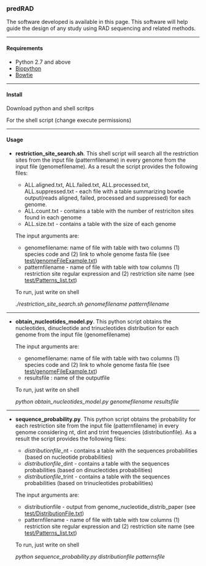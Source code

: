 ### predRAD

The software developed is available in this page. This software will help guide the design of any study using RAD sequencing and related methods.

----------------
#### Requirements

- Python 2.7 and above
- [Biopython](http://biopython.org/wiki/Main_Page)
- [Bowtie](https://sourceforge.net/projects/bowtie-bio/files/bowtie/1.0.1)

----------------
#### Install

Download python and shell scritps 

For the shell script (change execute permissions)

----------------
#### Usage




- **restriction_site_search.sh**.  This shell script will search all the restriction sites from the input file (patternfilename) in every genome from the input file (genomefilename). As a result the script provides the following files:
 
	- ALL.aligned.txt, ALL.failed.txt, ALL.processed.txt,  ALL.suppressed.txt - each file with a table summarizing bowtie output(reads aligned, failed, processed and suppressed) for each genome.
	- ALL.count.txt - contains a table with the number of restriciton sites found in each genome
	- ALL.size.txt - contains a table with the size of each genome

	The input arguments are: 
	- genomefilename: name of file with table with two columns (1) species code and (2) link to whole genome fasta file 
    (see  [test/genomeFileExample.txt](https://github.com/phrh/Genome-wide-predictability-of-restriction-sites-across-the-eukaryotic-tree-of-life/blob/master/test/genomeFileExample.txt))
	- patternfilename - name of file with table with tow columns (1) restriction site regular expression and (2) restriction site name 
    (see [test/Patterns_list.txt](https://github.com/phrh/Genome-wide-predictability-of-restriction-sites-across-the-eukaryotic-tree-of-life/blob/master/test/Patterns_list.txt))

	To run, just write on shell

	_./restriction_site_search.sh genomefilename patternfilename_

----------------
- **obtain_nucleotides_model.py**. This python script obtains the nucleotides, dinucleotide and trinucleotides distribution for each genome from the input file (genomefilename)


	 The input arguments are:

	- genomefilename: name of file with table with two columns (1) species code and (2) link to whole genome fasta file 
    (see  [test/genomeFileExample.txt](https://github.com/phrh/Genome-wide-predictability-of-restriction-sites-across-the-eukaryotic-tree-of-life/blob/master/test/genomeFileExample.txt))
	- resultsfile : name of the outputfile 

	To run, just write on shell

	_python obtain_nucleotides_model.py genomefilename resultsfile_

----------------

- **sequence_probability.py**. This python script obtains the probability for each restriction site from the input file (patternfilename) in every genome considering nt, dint and trint frequencies (distributionfile). As a result the script provides the following files:

	- $distributionfile$_nt    - contains a table with the sequences probabilities (based on nucleotide probabilities)
	- $distributionfile$_dint  - contains a table with the sequences probabilities (based on dinucleotides probabilities)
	- $distributionfile$_trint - contains a table with the sequences probabilities (based on trinucleotides probabilities)

	The input arguments are:
	- distributionfile - output from genome_nucleotide_distrib_paper (see [test/DistributionFile.txt](https://github.com/phrh/Genome-wide-predictability-of-restriction-sites-across-the-eukaryotic-tree-of-life/blob/master/test/DistributionFile.txt))
	- patternfilename - name of file with table with tow columns (1) restriction site regular expression and (2) restriction site name 
    (see [test/Patterns_list.txt](https://github.com/phrh/Genome-wide-predictability-of-restriction-sites-across-the-eukaryotic-tree-of-life/blob/master/test/Patterns_list.txt))

	To run, just write on shell
    
	_python sequence_probability.py distributionfile patternsfile_


